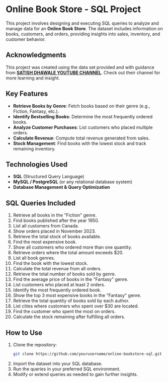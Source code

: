 # **Online Book Store - SQL Project**

This project involves designing and executing SQL queries to analyze and manage data for an **Online Book Store**. The dataset includes information on books, customers, and orders, providing insights into sales, inventory, and customer behavior.

## Acknowledgments
This project was created using the data set provided and with guidance from [**SATISH DHAWALE YOUTUBE CHANNEL**](https://surl.li/paosrm). Check out their channel for more learning and insight.

## Key Features
- **Retrieve Books by Genre**: Fetch books based on their genre (e.g., Fiction, Fantasy, etc.).
- **Identify Bestselling Books**: Determine the most frequently ordered books.
- **Analyze Customer Purchases**: List customers who placed multiple orders.
- **Calculate Revenue**: Compute total revenue generated from sales.
- **Stock Management**: Find books with the lowest stock and track remaining inventory.

## Technologies Used
- **SQL** (Structured Query Language)
- **MySQL / PostgreSQL** (or any relational database system)
- **Database Management & Query Optimization**

## SQL Queries Included
01. Retrieve all books in the "Fiction" genre.
02. Find books published after the year 1950.
03. List all customers from Canada.
04. Show orders placed in November 2023.
05. Retrieve the total stock of books available.
06. Find the most expensive book.
07. Show all customers who ordered more than one quantity.
08. Retrieve orders where the total amount exceeds $20.
09. List all book genres.
10. Find the book with the lowest stock.
11. Calculate the total revenue from all orders.
12. Retrieve the total number of books sold by genre.
13. Find the average price of books in the "Fantasy" genre.
14. List customers who placed at least 2 orders.
15. Identify the most frequently ordered book.
16. Show the top 3 most expensive books in the "Fantasy" genre.
17. Retrieve the total quantity of books sold by each author.
18. List cities where customers who spent over $30 are located.
19. Find the customer who spent the most on orders.
20. Calculate the stock remaining after fulfilling all orders.

## How to Use
1. Clone the repository:
   ```bash
   git clone https://github.com/yourusername/online-bookstore-sql.git
   ```
2. Import the dataset into your SQL database.
3. Run the queries in your preferred SQL environment.
4. Modify or extend queries as needed to gain further insights.

